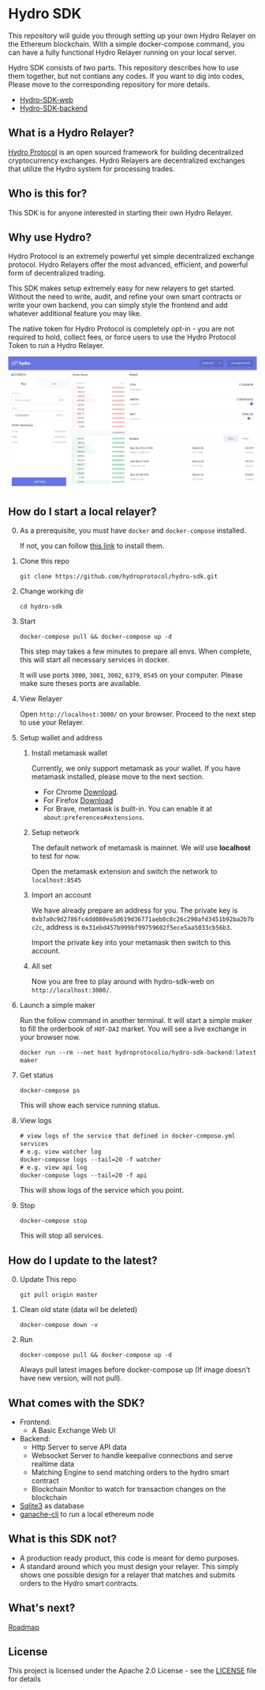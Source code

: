 # Hydro SDK

This repository will guide you through setting up your own Hydro Relayer on the Ethereum blockchain. With a simple docker-compose command, you can have a fully functional Hydro Relayer running on your local server.

Hydro SDK consists of two parts. This repository describes how to use them together, but not contians any codes. If you want to dig into codes, Please move to the corresponding repository for more details.

- [Hydro-SDK-web](https://github.com/hydroprotocol/hydro-sdk-web)
- [Hydro-SDK-backend](https://github.com/hydroprotocol/hydro-sdk-backend)

## What is a Hydro Relayer?

[Hydro Protocol](https://hydroprotocol.io) is an open sourced framework for building decentralized cryptocurrency exchanges. Hydro Relayers are decentralized exchanges that utilize the Hydro system for processing trades.

## Who is this for?

This SDK is for anyone interested in starting their own Hydro Relayer.

## Why use Hydro?

Hydro Protocol is an extremely powerful yet simple decentralized exchange protocol. Hydro Relayers offer the most advanced, efficient, and powerful form of decentralized trading.

This SDK makes setup extremely easy for new relayers to get started. Without the need to write, audit, and refine your own smart contracts or write your own backend, you can simply style the frontend and add whatever additional feature you may like.

The native token for Hydro Protocol is completely opt-in - you are not required to hold, collect fees, or force users to use the Hydro Protocol Token to run a Hydro Relayer.

![web-screen-shot](./assets/web-screenshot.png)

## How do I start a local relayer?

0.  As a prerequisite, you must have `docker` and `docker-compose` installed.

    If not, you can follow [this link](https://docs.docker.com/compose/install/) to install them.

1.  Clone this repo

        git clone https://github.com/hydroprotocol/hydro-sdk.git

1.  Change working dir

        cd hydro-sdk

1.  Start

        docker-compose pull && docker-compose up -d

    This step may takes a few minutes to prepare all envs.
    When complete, this will start all necessary services in docker.

    It will use ports `3000`, `3001`, `3002`, `6379`, `8545` on your computer. Please make sure theses ports are available.

1.  View Relayer

    Open `http://localhost:3000/` on your browser. Proceed to the next step to use your Relayer.

1.  Setup wallet and address

    1.  Install metamask wallet

        Currently, we only support metamask as your wallet. If you have metamask installed, please move to the next section.

        - For Chrome [Download](https://chrome.google.com/webstore/detail/metamask/nkbihfbeogaeaoehlefnkodbefgpgknn).
        - For Firefox [Download](https://addons.mozilla.org/en-US/firefox/addon/ether-metamask/)
        - For Brave, metamask is built-in. You can enable it at `about:preferences#extensions`.

    1.  Setup network

        The default network of metamask is mainnet. We will use **localhost** to test for now.

        Open the metamask extension and switch the network to `localhost:8545`

    1.  Import an account

        We have already prepare an address for you. The private key is `0xb7a0c9d2786fc4dd080ea5d619d36771aeb0c8c26c290afd3451b92ba2b7bc2c`, address is `0x31ebd457b999bf99759602f5ece5aa5033cb56b3`.

        Import the private key into your metamask then switch to this account.

    1.  All set

        Now you are free to play around with hydro-sdk-web on `http://localhost:3000/`.

1.  Launch a simple maker

    Run the follow command in another terminal. It will start a simple maker to fill the orderbook of `HOT-DAI` market. You will see a live exchange in your browser now.

        docker run --rm --net host hydroprotocolio/hydro-sdk-backend:latest maker

1.  Get status

        docker-compose ps

    This will show each service running status.

1.  View logs

        # view logs of the service that defined in docker-compose.yml services
        # e.g. view watcher log
        docker-compose logs --tail=20 -f watcher
        # e.g. view api log
        docker-compose logs --tail=20 -f api

    This will show logs of the service which you point.

1.  Stop

        docker-compose stop

    This will stop all services.

## How do I update to the latest?

0.  Update This repo

        git pull origin master

1.  Clean old state (data wil be deleted)

        docker-compose down -v

1.  Run

        docker-compose pull && docker-compose up -d

    Always pull latest images before docker-compose up (If image doesn't have new version, will not pull).

## What comes with the SDK?

- Frontend:
  - A Basic Exchange Web UI
- Backend:
  - Http Server to serve API data
  - Websocket Server to handle keepalive connections and serve realtime data
  - Matching Engine to send matching orders to the hydro smart contract
  - Blockchain Monitor to watch for transaction changes on the blockchain
- [Sqlite3](https://www.sqlite.org/index.html) as database
- [ganache-cli](https://github.com/trufflesuite/ganache-cli) to run a local ethereum node

## What is this SDK not?

- A production ready product, this code is meant for demo purposes.
- A standard around which you must design your relayer. This simply shows one possible design for a relayer that matches and submits orders to the Hydro smart contracts.

## What's next?

[Roadmap](ROADMAP.md)

## License

This project is licensed under the Apache 2.0 License - see the [LICENSE](LICENSE) file for details

